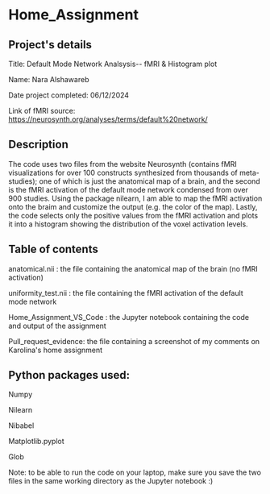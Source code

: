 # Home_Assignment

## Project's details
Title: Default Mode Network Analsysis-- fMRI & Histogram plot

Name: Nara Alshawareb

Date project completed: 06/12/2024

Link of fMRI source: https://neurosynth.org/analyses/terms/default%20network/


## Description
The code uses two files from the website Neurosynth (contains fMRI visualizations for over 100 constructs synthesized from thousands of meta-studies); one of which is just the anatomical map of a brain, and the second is the fMRI activation of the default mode network condensed from over 900 studies. Using the package nilearn, I am able to map the fMRI activation onto the braim and customize the output (e.g. the color of the map). Lastly, the code selects only the positive values from the fMRI  activation and plots it into a histogram showing the distribution of the voxel activation levels.

## Table of contents
anatomical.nii : the file containing the anatomical map of the brain (no fMRI activation)

uniformity_test.nii : the file containing the fMRI activation of the default mode network

Home_Assignment_VS_Code : the Jupyter notebook containing the code and output of the assignment

Pull_request_evidence: the file containing a screenshot of my comments on Karolina's home assignment

## Python packages used:
Numpy

Nilearn

Nibabel

Matplotlib.pyplot

Glob

Note: to be able to run the code on your laptop, make sure you save the two files in the same working directory as the Jupyter notebook :)

